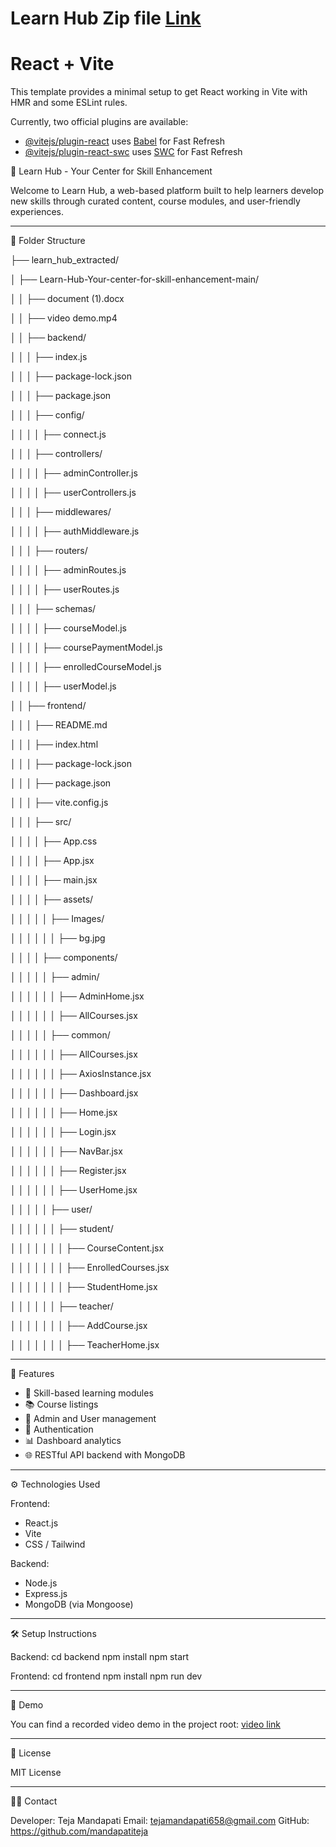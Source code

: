 # Learn Hub Zip file <a href="https://drive.google.com/file/d/1AzAKBEs5jjOzrTqQhcVp4HiCzkexatkw/view?usp=drive_link">Link<a>
# React + Vite

This template provides a minimal setup to get React working in Vite with HMR and some ESLint rules.

Currently, two official plugins are available:

- [@vitejs/plugin-react](https://github.com/vitejs/vite-plugin-react/blob/main/packages/plugin-react/README.md) uses [Babel](https://babeljs.io/) for Fast Refresh
- [@vitejs/plugin-react-swc](https://github.com/vitejs/vite-plugin-react-swc) uses [SWC](https://swc.rs/) for Fast Refresh


📘 Learn Hub - Your Center for Skill Enhancement

Welcome to Learn Hub, a web-based platform built to help learners develop new skills through curated content,
course modules, and user-friendly experiences.

-------------------------------------------------------------------------------
📁 Folder Structure

├── learn_hub_extracted/

│   ├── Learn-Hub-Your-center-for-skill-enhancement-main/

│   │   ├── document (1).docx

│   │   ├── video demo.mp4

│   │   ├── backend/

│   │   │   ├── index.js

│   │   │   ├── package-lock.json

│   │   │   ├── package.json

│   │   │   ├── config/

│   │   │   │   ├── connect.js

│   │   │   ├── controllers/

│   │   │   │   ├── adminController.js

│   │   │   │   ├── userControllers.js

│   │   │   ├── middlewares/

│   │   │   │   ├── authMiddleware.js

│   │   │   ├── routers/

│   │   │   │   ├── adminRoutes.js

│   │   │   │   ├── userRoutes.js

│   │   │   ├── schemas/

│   │   │   │   ├── courseModel.js

│   │   │   │   ├── coursePaymentModel.js

│   │   │   │   ├── enrolledCourseModel.js

│   │   │   │   ├── userModel.js

│   │   ├── frontend/

│   │   │   ├── README.md

│   │   │   ├── index.html

│   │   │   ├── package-lock.json

│   │   │   ├── package.json

│   │   │   ├── vite.config.js

│   │   │   ├── src/

│   │   │   │   ├── App.css

│   │   │   │   ├── App.jsx

│   │   │   │   ├── main.jsx

│   │   │   │   ├── assets/

│   │   │   │   │   ├── Images/

│   │   │   │   │   │   ├── bg.jpg

│   │   │   │   ├── components/

│   │   │   │   │   ├── admin/

│   │   │   │   │   │   ├── AdminHome.jsx

│   │   │   │   │   │   ├── AllCourses.jsx

│   │   │   │   │   ├── common/

│   │   │   │   │   │   ├── AllCourses.jsx

│   │   │   │   │   │   ├── AxiosInstance.jsx

│   │   │   │   │   │   ├── Dashboard.jsx

│   │   │   │   │   │   ├── Home.jsx

│   │   │   │   │   │   ├── Login.jsx

│   │   │   │   │   │   ├── NavBar.jsx

│   │   │   │   │   │   ├── Register.jsx

│   │   │   │   │   │   ├── UserHome.jsx

│   │   │   │   │   ├── user/

│   │   │   │   │   │   ├── student/

│   │   │   │   │   │   │   ├── CourseContent.jsx

│   │   │   │   │   │   │   ├── EnrolledCourses.jsx

│   │   │   │   │   │   │   ├── StudentHome.jsx

│   │   │   │   │   │   ├── teacher/

│   │   │   │   │   │   │   ├── AddCourse.jsx

│   │   │   │   │   │   │   ├── TeacherHome.jsx

-------------------------------------------------------------------------------
🚀 Features

- 🎯 Skill-based learning modules
- 📚 Course listings
- 👥 Admin and User management
- 🔐 Authentication
- 📊 Dashboard analytics
- 🌐 RESTful API backend with MongoDB

-------------------------------------------------------------------------------
⚙️ Technologies Used

Frontend:
- React.js
- Vite
- CSS / Tailwind

Backend:
- Node.js
- Express.js
- MongoDB (via Mongoose)

-------------------------------------------------------------------------------
🛠️ Setup Instructions

Backend:
cd backend
npm install
npm start

Frontend:
cd frontend
npm install
npm run dev

-------------------------------------------------------------------------------
📸 Demo

You can find a recorded video demo in the project root:
<a href="https://drive.google.com/file/d/1U5P-KZDIrvYa-H92DqqKykSdii-MfMNg/view?usp=drive_link">video link<a>

-------------------------------------------------------------------------------
📄 License

MIT License

-------------------------------------------------------------------------------
🙋‍♀️ Contact

Developer: Teja Mandapati
Email: tejamandapati658@gmail.com
GitHub: https://github.com/mandapatiteja
